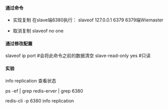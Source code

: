 #### 通过命令
- 实现复制
在slave端6380执行：
slaveof 127.0.0.1 6379
6379端Wiemaster

- 取消复制
slaveof no one

#### 通过修改配置

slaveof ip port     #会将此命令之前的数据清空
slave-read-only yes #只读



#### 实验

info replication  查看状态

ps -ef | grep redis-erver | grep 6380

redis-cli -p 6380 info replication

